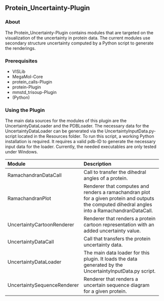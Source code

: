 ## Protein_Uncertainty-Plugin

### About

The Protein_Uncertainty-Plugin contains modules that are targeted on the visualization of the uncertainty in protein data.
The current modules use secondary structure uncertainty computed by a Python script to generate the renderings.

### Prerequisites
* VISLib
* MegaMol-Core
* protein_calls-Plugin
* protein-Plugin
* mmstd_trisoup-Plugin
* (Python)

### Using the Plugin
The main data sources for the modules of this plugin are the UncertaintyDataLoader and the PDBLoader.
The necessary data for the UncertaintyDataLoader can be generated via the UncertaintyInputData.py-script located in the Resources folder.
To run this script, a working Python installation is required.
It requires a valid pdb-ID to generate the necessary input data for the loader. 
Currently, the needed executables are only tested under Windows.

| Module | Description |
|:-------|:------------|
| RamachandranDataCall | Call to transfer the dihedral angles of a protein. |
| RamachandranPlot | Renderer that computes and renders a ramachandran plot for a given protein and outputs the computed dihedral angles into a RamachandranDataCall. |
| UncertaintyCartoonRenderer | Renderer that renders a protein cartoon representation with an added uncertainty value. |
| UncertaintyDataCall | Call that transfers the protein uncertainty data. |
| UncertaintyDataLoader | The main data loader for this plugin. It loads the data generated by the UncertaintyInputData.py script. |
| UncertaintySequenceRenderer | Renderer that renders a uncertain sequence diagram for a given protein. |